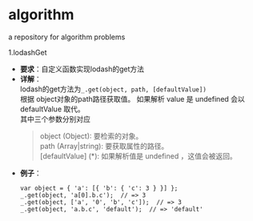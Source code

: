 # algorithm
a repository for algorithm problems
  
  
1.lodashGet  
- __要求__：自定义函数实现lodash的get方法  
- __详解__：  
lodash的get方法为`_.get(object, path, [defaultValue])`  
根据 object对象的path路径获取值。 如果解析 value 是 undefined 会以 defaultValue 取代。  
其中三个参数分别对应  
    >object (Object): 要检索的对象。  
    >path (Array|string): 要获取属性的路径。  
    >[defaultValue] (*): 如果解析值是 undefined ，这值会被返回。  
- __例子__：  
  ```
  var object = { 'a': [{ 'b': { 'c': 3 } }] };  
  _.get(object, 'a[0].b.c');  // => 3  
  _.get(object, ['a', '0', 'b', 'c']);  // => 3  
  _.get(object, 'a.b.c', 'default');  // => 'default'
  ```
